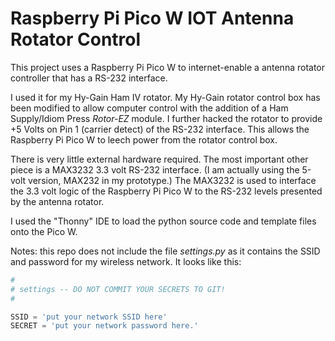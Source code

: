 # Raspberry Pi Pico W IOT Antenna Rotator Control

This project uses a Raspberry Pi Pico W to internet-enable a antenna 
rotator controller that has a RS-232 interface.

I used it for my Hy-Gain Ham IV rotator.  My Hy-Gain rotator control
box has been modified to allow computer control with the addition of a
Ham Supply/Idiom Press *Rotor-EZ* module.  I further hacked the rotator
to provide +5 Volts on Pin 1 (carrier detect) of the RS-232 interface.
This allows the Raspberry Pi Pico W to leech power from the rotator
control box.

There is very little external hardware required.  The most important
other piece is a MAX3232 3.3 volt RS-232 interface.  (I am actually 
using the 5-volt version, MAX232 in my prototype.)  The MAX3232 is
used to interface the 3.3 volt logic of the Raspberry Pi Pico W to the
RS-232 levels presented by the antenna rotator.

I used the "Thonny" IDE to load the python source code and template
files onto the Pico W.

Notes:  this repo does not include the file *settings.py* as it contains
the SSID and password for my wireless network.  It looks like this:

```python
#
# settings -- DO NOT COMMIT YOUR SECRETS TO GIT!
#

SSID = 'put your network SSID here'
SECRET = 'put your network password here.'

```